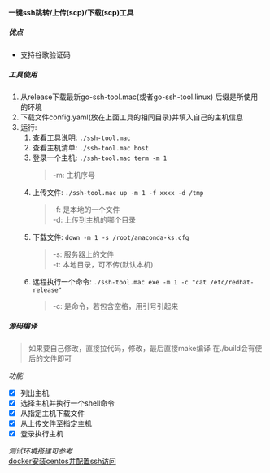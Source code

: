 

#### 一键ssh跳转/上传(scp)/下载(scp)工具

##### 优点
* 支持谷歌验证码

##### 工具使用  
1. 从release下载最新go-ssh-tool.mac(或者go-ssh-tool.linux) 后缀是所使用的环境
2. 下载文件config.yaml(放在上面工具的相同目录)并填入自己的主机信息
3. 运行: 
   1. 查看工具说明: `./ssh-tool.mac`  
   2. 查看主机清单: `./ssh-tool.mac host`  
   3. 登录一个主机: `./ssh-tool.mac term -m 1`   
        > -m: 主机序号  
   4. 上传文件: `./ssh-tool.mac up -m 1 -f xxxx -d /tmp`  
        > -f: 是本地的一个文件  
        > -d: 上传到主机的哪个目录  
   5. 下载文件:  `down -m 1 -s /root/anaconda-ks.cfg`  
        > -s: 服务器上的文件  
        > -t: 本地目录，可不传(默认本机)
   6. 远程执行一个命令: `./ssh-tool.mac exe -m 1 -c "cat /etc/redhat-release"`  
        > -c: 是命令，若包含空格，用引号引起来  
   
##### 源码编译

> 如果要自己修改，直接拉代码，修改，最后直接make编译
> 在./build会有便后的文件即可

*功能*
 - [x] 列出主机
 - [x] 选择主机并执行一个shell命令
 - [x] 从指定主机下载文件
 - [x] 从上传文件至指定主机
 - [x] 登录执行主机

*测试环境搭建可参考*  
 [docker安装centos并配置ssh访问](https://jiangbo202.github.io/p/docker-centos7/)